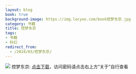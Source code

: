 ```yaml
---
layout: blog
book: true
background-image: https://img.locyoo.com/book控梦东京.jpg
category: 书籍
title: 控梦东京
tags:
- 书籍
- 科幻
redirect_from:
  - /2024/03/控梦东京/
---
```

![](https://img.locyoo.com/book控梦东京.jpg)
控梦东京: <a name = "ref1" href="https://url18.ctfile.com/f/50983618-1041681847-2dd10c?p=3619">点击下载</a>，访问密码请点击右上方“关于”自行查看